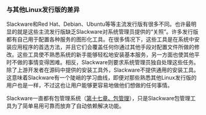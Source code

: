### 与其他Linux发行版的差异

Slackware和Red Hat、Debian、Ubuntu等等主流发行版有很多不同。也许最明显的就是这些主流发行版缺乏Slackware对系统管理员提供的“关照”。许多发行版都有自己用于配置各种服务的图形化工具。在很多情况下，这些工具是在系统中安装应用程序的首选方法，并且它们会覆盖任何你通过其他手段对配置文件所做的修改。这些工具使不熟悉系统的新手能够轻松地安装基本服务，另一方面也使其他平时不做的事情变得困难。相反，Slackware则要求系统管理员独自处理这些任务。除了上游开发者在源码中提供的安装工具外，Slackware不提供通用的安装工具。这意味着Slackware有一个陡峭的学习曲线，即便对那些熟悉其他Linux发行版的用户也是一样，不过这也让用户能够更容易地做他们想做的任何事情。

Slackware一直都有包管理系统（[第十七章、包管理](../chapter_17/README.md)），只是Slackware包管理工具为了简单易用可靠而放弃了自动依赖解决功能。

